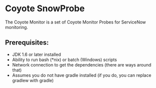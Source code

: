 # Coyote SnowProbe

The Coyote Monitor is a set of Coyote Monitor Probes for ServiceNow monitoring.

## Prerequisites:

  * JDK 1.6 or later installed
  * Ability to run bash (*nix) or batch (Windows) scripts
  * Network connection to get the dependencies (there are ways around that)
  * Assumes you do not have gradle installed (if you do, you can replace gradlew with gradle)
